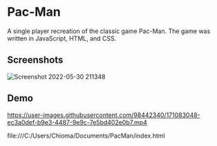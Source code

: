 
# Pac-Man 
A single player recreation of the classic game Pac-Man. The game was written in JavaScript, HTML, and CSS.


## Screenshots

![Screenshot 2022-05-30 211348](https://user-images.githubusercontent.com/98442340/171080645-85abc5e2-86d6-4436-96f6-863a13de9660.png)


## Demo

https://user-images.githubusercontent.com/98442340/171083048-ec3a0def-b9e3-4487-9e9c-7e5bd402e0b7.mp4

file:///C:/Users/Chioma/Documents/PacMan/index.html



